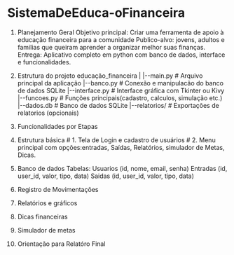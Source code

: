 # SistemaDeEduca-oFinanceira

1. Planejamento Geral
   Objetivo principal: Criar uma ferramenta de apoio à educação financeira para a comunidade
   Publico-alvo: jovens, adultos e familias que queiram aprender a organizar melhor suas finanças.
   Entrega: Aplicativo completo em python com banco de dados, interface e funcionalidades.

2. Estrutura do projeto
   educação_financeira
   |
   |--main.py                # Arquivo principal  da aplicação
   |--banco.py               # Conexão e manipulacão do banco de dados SQLite
   |--interface.py           # Interface gráfica com Tkinter ou Kivy
   |--funcoes.py             # Funções principais(cadastro, calculos, simulação etc.)
   |--dados.db               # Banco de dados SQLite
   |--relatorios/            # Exportações de relatorios (opcionais)

3. Funcionalidades por Etapas
  1. Estrutura básica
    # 1. Tela de Login e cadastro de usuários
    # 2. Menu principal com opções:entradas, Saídas, Relatórios, simulador de Metas, Dicas.

  2. Banco de dados
     Tabelas:
       Usuarios (id, nome, email, senha)
       Entradas (id, user_id, valor, tipo, data)
       Saidas (id, user_id, valor, tipo, data)
     
  4. Registro de Movimentações
  
  5. Relatórios e gráficos
  
  6. Dicas financeiras
  
  7. Simulador de metas

4. Orientação para Relatóro Final
  
